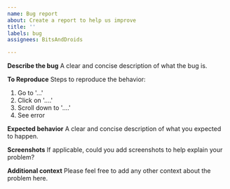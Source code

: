```yaml
---
name: Bug report
about: Create a report to help us improve
title: ''
labels: bug
assignees: BitsAndDroids

---
```


**Describe the bug**
A clear and concise description of what the bug is.

**To Reproduce**
Steps to reproduce the behavior:
1. Go to '...'
2. Click on '....'
3. Scroll down to '....'
4. See error

**Expected behavior**
A clear and concise description of what you expected to happen.

**Screenshots**
If applicable, could you add screenshots to help explain your problem?

**Additional context**
Please feel free to add any other context about the problem here.
